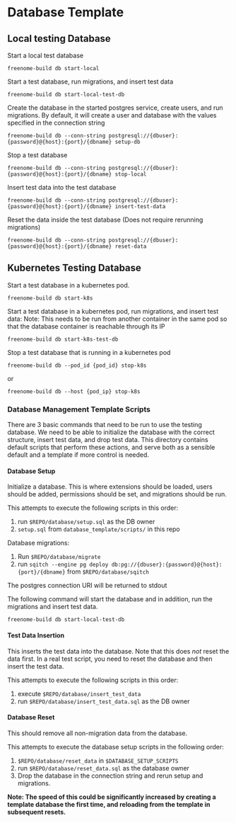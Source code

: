 # Database Template

## Local testing Database

Start a local test database
```
freenome-build db start-local
```

Start a test database, run migrations, and insert test data
```
freenome-build db start-local-test-db
```

Create the database in the started postgres service, create users, and run migrations.
By default, it will create a user and database with the values specified in the connection string
```
freenome-build db --conn-string postgresql://{dbuser}:{password}@{host}:{port}/{dbname} setup-db
```

Stop a test database
```
freenome-build db --conn-string postgresql://{dbuser}:{password}@{host}:{port}/{dbname} stop-local
```

Insert test data into the test database
```
freenome-build db --conn-string postgresql://{dbuser}:{password}@{host}:{port}/{dbname} insert-test-data
```

Reset the data inside the test database (Does not require rerunning migrations)
```
freenome-build db --conn-string postgresql://{dbuser}:{password}@{host}:{port}/{dbname} reset-data
```

## Kubernetes Testing Database

Start a test database in a kubernetes pod.
```
freenome-build db start-k8s
```

Start a test database in a kubernetes pod, run migrations, and insert test data:
Note: This needs to be run from another container in the same pod so that the database container is reachable through its IP
```
freenome-build db start-k8s-test-db
```

Stop a test database that is running in a kubernetes pod
```
freenome-build db --pod_id {pod_id} stop-k8s
```
or
```
freenome-build db --host {pod_ip} stop-k8s
```

### Database Management Template Scripts

There are 3 basic commands that need to be run to use the testing database. We need to be able to initialize the database with the correct structure, insert test data, and drop test data. This directory contains default scripts that perform these actions, and serve both as a sensible default and a template if more control is needed.

#### Database Setup
Initialize a database. This is where extensions should be loaded, users should be added, permissions should be set, and migrations should be run.

This attempts to execute the following scripts in this order:
1) run `$REPO/database/setup.sql` as the DB owner
2) `setup.sql` from `database_template/scripts/` in this repo

Database migrations:
1) Run `$REPO/database/migrate`
2) run `sqitch --engine pg deploy db:pg://{dbuser}:{password}@{host}:{port}/{dbname}` from `$REPO/database/sqitch`

The postgres connection URI will be returned to stdout

The following command will start the database and in addition, run the migrations and insert test data.
```
freenome-build db start-local-test-db
```

#### Test Data Insertion
This inserts the test data into the database. Note that this does *not* reset the data first. In a real test script, you need to reset the database and then insert the test data.

This attempts to execute the following scripts in this order:
1) execute `$REPO/database/insert_test_data`
2) run `$REPO/database/insert_test_data.sql` as the DB owner

#### Database Reset
This should remove all non-migration data from the database.

This attempts to execute the database setup scripts in the following order:
1) `$REPO/database/reset_data` in `$DATABASE_SETUP_SCRIPTS`
2) run `$REPO/database/reset_data.sql` as the database owner
3) Drop the database in the connection string and rerun setup and migrations.

**Note: The speed of this could be significantly increased by creating a template database the first time, and reloading from the template in subsequent resets.**
